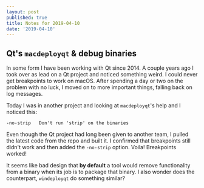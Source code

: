 ```yaml
---
layout: post
published: true
title: Notes for 2019-04-10
date: '2019-04-10'
---
```

## Qt's `macdeployqt` &amp; debug binaries

In some form I have been working with Qt since 2014. A couple years ago I took over as lead on a Qt project and noticed something weird. I could never get breakpoints to work on macOS. After spending a day or two on the problem with no luck, I moved on to more important things, falling back on log messages.

Today I was in another project and looking at `macdeployqt`'s help and I noticed this:

```
-no-strip	Don't run 'strip' on the binaries
```

Even though the Qt project had long been given to another team, I pulled the latest code from the repo and built it. I confirmed that breakpoints still didn't work and then added the `-no-strip` option. Voila! Breakpoints worked!

It seems like bad design that **by default** a tool would remove functionality from a binary when its job is to package that binary. I also wonder does the counterpart, `windeployqt` do something similar?  